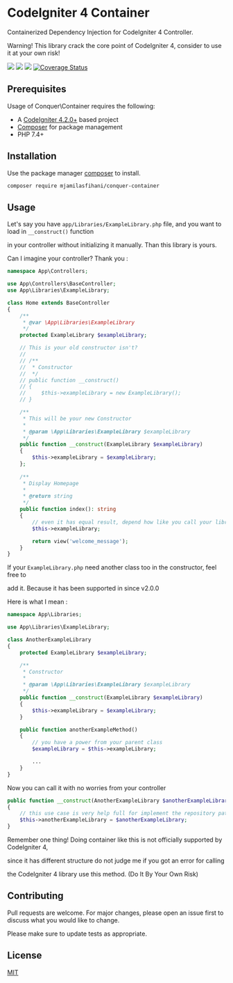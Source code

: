 # CodeIgniter 4 Container
Containerized Dependency Injection for CodeIgniter 4 Controller.

Warning! This library crack the core point of CodeIgniter 4, consider to use it at your own risk!

[![](https://github.com/mjamilasfihani/conquer-container/workflows/PHPUnit/badge.svg)](https://github.com/mjamilasfihani/conquer-container/actions/workflows/phpunit.yml)
[![](https://github.com/mjamilasfihani/conquer-container/workflows/PHPStan/badge.svg)](https://github.com/mjamilasfihani/conquer-container/actions/workflows/phpstan.yml)
[![](https://github.com/mjamilasfihani/conquer-container/workflows/Deptrac/badge.svg)](https://github.com/mjamilasfihani/conquer-container/actions/workflows/deptrac.yml)
[![Coverage Status](https://coveralls.io/repos/github/mjamilasfihani/conquer-container/badge.svg?branch=develop)](https://coveralls.io/github/mjamilasfihani/conquer-container?branch=develop)

## Prerequisites
Usage of Conquer\Container requires the following:

- A [CodeIgniter 4.2.0+](https://github.com/codeigniter4/CodeIgniter4/) based project
- [Composer](https://getcomposer.org/) for package management
- PHP 7.4+

## Installation
Use the package manager [composer](https://getcomposer.org/) to install.

```bash
composer require mjamilasfihani/conquer-container
```

## Usage
Let's say you have `app/Libraries/ExampleLibrary.php` file, and you want to load in `__construct()` function

in your controller without initializing it manually. Than this library is yours.

Can I imagine your controller? Thank you :

```php
namespace App\Controllers;

use App\Controllers\BaseController;
use App\Libraries\ExampleLibrary;

class Home extends BaseController
{
    /**
     * @var \App\Libraries\ExampleLibrary
     */
    protected ExampleLibrary $exampleLibrary;

    // This is your old constructor isn't?
    //
    // /**
    //  * Constructor
    //  */
    // public function __construct()
    // {
    //     $this->exampleLibrary = new ExampleLibrary();
    // }

    /**
     * This will be your new Constructor
     *
     * @param \App\Libraries\ExampleLibrary $exampleLibrary
     */
    public function __construct(ExampleLibrary $exampleLibrary)
    {
        $this->exampleLibrary = $exampleLibrary;
    };
    
    /**
     * Display Homepage
     *
     * @return string
     */
    public function index(): string
    {
        // even it has equal result, depend how like you call your library :)
        $this->exampleLibrary;

        return view('welcome_message');
    }
}
```

If your `ExampleLibrary.php` need another class too in the constructor, feel free to

add it. Because it has been supported in since v2.0.0

Here is what I mean :

```php
namespace App\Libraries;

use App\Libraries\ExampleLibrary;

class AnotherExampleLibrary
{
    protected ExampleLibrary $exampleLibrary;

    /**
     * Constructor
     *
     * @param \App\Libraries\ExampleLibrary $exampleLibrary
     */
    public function __construct(ExampleLibrary $exampleLibrary)
    {
        $this->exampleLibrary = $exampleLibrary;
    }

    public function anotherExampleMethod()
    {
        // you have a power from your parent class
        $exampleLibrary = $this->exampleLibrary;

        ...
    }
}
```

Now you can call it with no worries from your controller

```php
public function __construct(AnotherExampleLibrary $anotherExampleLibrary)
{
    // this use case is very help full for implement the repository pattern
    $this->anotherExampleLibrary = $anotherExampleLibrary;
}
```

Remember one thing! Doing container like this is not officially supported by CodeIgniter 4,

since it has different structure do not judge me if you got an error for calling

the CodeIgniter 4 library use this method. (Do It By Your Own Risk)

## Contributing
Pull requests are welcome. For major changes, please open an issue first to discuss what you would like to change.

Please make sure to update tests as appropriate.

## License
[MIT](https://choosealicense.com/licenses/mit/)
